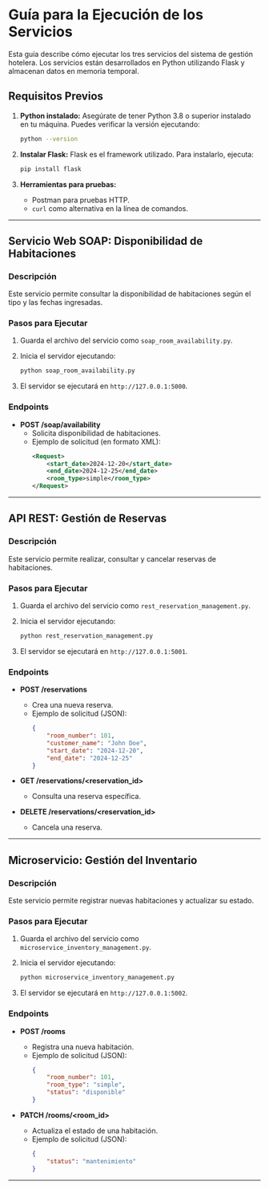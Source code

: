 # Guía para la Ejecución de los Servicios

Esta guía describe cómo ejecutar los tres servicios del sistema de gestión hotelera. Los servicios están desarrollados en Python utilizando Flask y almacenan datos en memoria temporal.

## **Requisitos Previos**
1. **Python instalado:** Asegúrate de tener Python 3.8 o superior instalado en tu máquina. Puedes verificar la versión ejecutando:
   ```bash
   python --version
   ```

2. **Instalar Flask:** Flask es el framework utilizado. Para instalarlo, ejecuta:
   ```bash
   pip install flask
   ```

3. **Herramientas para pruebas:**
   - Postman para pruebas HTTP.
   - `curl` como alternativa en la línea de comandos.

---

## **Servicio Web SOAP: Disponibilidad de Habitaciones**

### Descripción
Este servicio permite consultar la disponibilidad de habitaciones según el tipo y las fechas ingresadas.

### Pasos para Ejecutar
1. Guarda el archivo del servicio como `soap_room_availability.py`.

2. Inicia el servidor ejecutando:
   ```bash
   python soap_room_availability.py
   ```

3. El servidor se ejecutará en `http://127.0.0.1:5000`.

### Endpoints
- **POST /soap/availability**
  - Solicita disponibilidad de habitaciones.
  - Ejemplo de solicitud (en formato XML):
    ```xml
    <Request>
        <start_date>2024-12-20</start_date>
        <end_date>2024-12-25</end_date>
        <room_type>simple</room_type>
    </Request>
    ```

---

## **API REST: Gestión de Reservas**

### Descripción
Este servicio permite realizar, consultar y cancelar reservas de habitaciones.

### Pasos para Ejecutar
1. Guarda el archivo del servicio como `rest_reservation_management.py`.

2. Inicia el servidor ejecutando:
   ```bash
   python rest_reservation_management.py
   ```

3. El servidor se ejecutará en `http://127.0.0.1:5001`.

### Endpoints
- **POST /reservations**
  - Crea una nueva reserva.
  - Ejemplo de solicitud (JSON):
    ```json
    {
        "room_number": 101,
        "customer_name": "John Doe",
        "start_date": "2024-12-20",
        "end_date": "2024-12-25"
    }
    ```

- **GET /reservations/<reservation_id>**
  - Consulta una reserva específica.

- **DELETE /reservations/<reservation_id>**
  - Cancela una reserva.

---

## **Microservicio: Gestión del Inventario**

### Descripción
Este servicio permite registrar nuevas habitaciones y actualizar su estado.

### Pasos para Ejecutar
1. Guarda el archivo del servicio como `microservice_inventory_management.py`.

2. Inicia el servidor ejecutando:
   ```bash
   python microservice_inventory_management.py
   ```

3. El servidor se ejecutará en `http://127.0.0.1:5002`.

### Endpoints
- **POST /rooms**
  - Registra una nueva habitación.
  - Ejemplo de solicitud (JSON):
    ```json
    {
        "room_number": 101,
        "room_type": "simple",
        "status": "disponible"
    }
    ```

- **PATCH /rooms/<room_id>**
  - Actualiza el estado de una habitación.
  - Ejemplo de solicitud (JSON):
    ```json
    {
        "status": "mantenimiento"
    }
    ```

---
